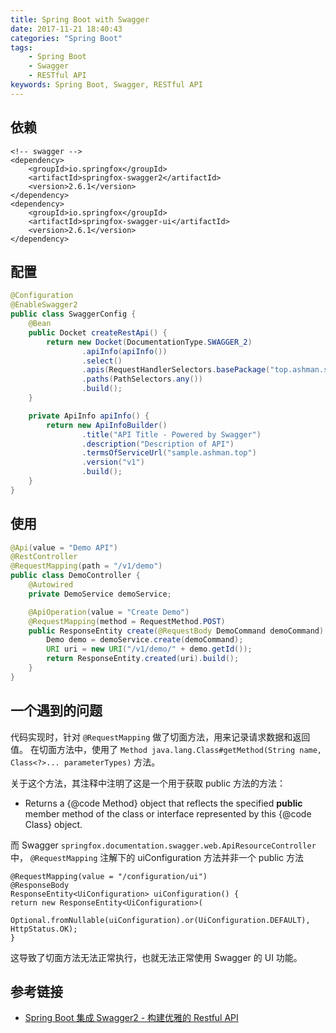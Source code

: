 ```yaml
---
title: Spring Boot with Swagger
date: 2017-11-21 18:40:43
categories: "Spring Boot"
tags:
    - Spring Boot
    - Swagger
    - RESTful API
keywords: Spring Boot, Swagger, RESTful API
---
```


## 依赖

```
<!-- swagger -->
<dependency>
    <groupId>io.springfox</groupId>
    <artifactId>springfox-swagger2</artifactId>
    <version>2.6.1</version>
</dependency>
<dependency>
    <groupId>io.springfox</groupId>
    <artifactId>springfox-swagger-ui</artifactId>
    <version>2.6.1</version>
</dependency>
```

## 配置

```java
@Configuration
@EnableSwagger2
public class SwaggerConfig {
    @Bean
    public Docket createRestApi() {
        return new Docket(DocumentationType.SWAGGER_2)
                .apiInfo(apiInfo())
                .select()
                .apis(RequestHandlerSelectors.basePackage("top.ashman.sample.controller"))
                .paths(PathSelectors.any())
                .build();
    }

    private ApiInfo apiInfo() {
        return new ApiInfoBuilder()
                .title("API Title - Powered by Swagger")
                .description("Description of API")
                .termsOfServiceUrl("sample.ashman.top")
                .version("v1")
                .build();
    }
}
```

## 使用

```java
@Api(value = "Demo API")
@RestController
@RequestMapping(path = "/v1/demo")
public class DemoController {
    @Autowired
    private DemoService demoService;

    @ApiOperation(value = "Create Demo")
    @RequestMapping(method = RequestMethod.POST)
    public ResponseEntity create(@RequestBody DemoCommand demoCommand) throws URISyntaxException {
        Demo demo = demoService.create(demoCommand);
        URI uri = new URI("/v1/demo/" + demo.getId());
        return ResponseEntity.created(uri).build();
    }
}
```

## 一个遇到的问题

代码实现时，针对 `@RequestMapping` 做了切面方法，用来记录请求数据和返回值。
在切面方法中，使用了 `Method java.lang.Class#getMethod(String name, Class<?>... parameterTypes)` 方法。

关于这个方法，其注释中注明了这是一个用于获取 public 方法的方法：
- Returns a {@code Method} object that reflects the specified **public** member method of the class or interface represented by this {@code Class} object. 

而 Swagger `springfox.documentation.swagger.web.ApiResourceController` 中，
`@RequestMapping` 注解下的 uiConfiguration 方法并非一个 public 方法

```
@RequestMapping(value = "/configuration/ui")
@ResponseBody
ResponseEntity<UiConfiguration> uiConfiguration() {
return new ResponseEntity<UiConfiguration>(
    Optional.fromNullable(uiConfiguration).or(UiConfiguration.DEFAULT), HttpStatus.OK);
}
```

这导致了切面方法无法正常执行，也就无法正常使用 Swagger 的 UI 功能。


## 参考链接

- [Spring Boot 集成 Swagger2 - 构建优雅的 Restful API](http://blog.csdn.net/forezp/article/details/71023536)


